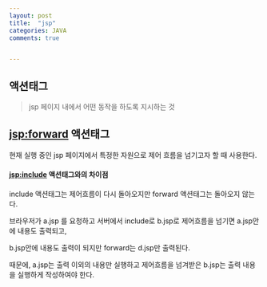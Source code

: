 ```yaml
---
layout: post
title:  "jsp"
categories: JAVA
comments: true


---
```


## 액션태그

> jsp 페이지 내에서 어떤 동작을 하도록 지시하는 것


## <jsp:forward> 액션태그

현재 실행 중인 jsp 페이지에서 특정한 자원으로 제어 흐름을 넘기고자 할 때 사용한다.

#### <jsp:include> 액션태그와의 차이점

include 액션태그는 제어흐름이 다시 돌아오지만 forward 액션태그는 돌아오지 않는다.

브라우저가 a.jsp 를 요청하고 서버에서 include로 b.jsp로 제어흐름을 넘기면 a.jsp안에 내용도 출력되고,

b.jsp안에 내용도 출력이 되지만 forward는 d.jsp만 출력된다.

때문에, a.jsp는 출력 이외의 내용만 실행하고 제어흐름을 넘겨받은 b.jsp는 출력 내용을 실행하게 작성하여야 한다.
